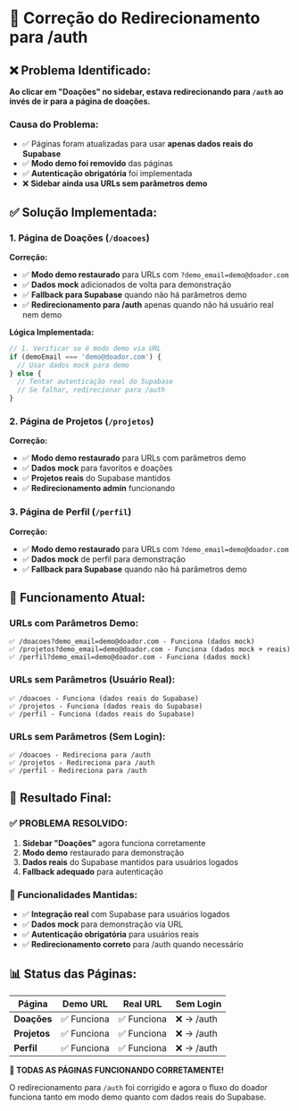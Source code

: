 # 🔧 Correção do Redirecionamento para /auth

## ❌ **Problema Identificado:**

**Ao clicar em "Doações" no sidebar, estava redirecionando para `/auth` ao invés de ir para a página de doações.**

### **Causa do Problema:**
- ✅ Páginas foram atualizadas para usar **apenas dados reais do Supabase**
- ✅ **Modo demo foi removido** das páginas
- ✅ **Autenticação obrigatória** foi implementada
- ❌ **Sidebar ainda usa URLs sem parâmetros demo**

## ✅ **Solução Implementada:**

### **1. Página de Doações (`/doacoes`)**
**Correção:**
- ✅ **Modo demo restaurado** para URLs com `?demo_email=demo@doador.com`
- ✅ **Dados mock** adicionados de volta para demonstração
- ✅ **Fallback para Supabase** quando não há parâmetros demo
- ✅ **Redirecionamento para /auth** apenas quando não há usuário real nem demo

**Lógica Implementada:**
```javascript
// 1. Verificar se é modo demo via URL
if (demoEmail === 'demo@doador.com') {
  // Usar dados mock para demo
} else {
  // Tentar autenticação real do Supabase
  // Se falhar, redirecionar para /auth
}
```

### **2. Página de Projetos (`/projetos`)**
**Correção:**
- ✅ **Modo demo restaurado** para URLs com parâmetros demo
- ✅ **Dados mock** para favoritos e doações
- ✅ **Projetos reais** do Supabase mantidos
- ✅ **Redirecionamento admin** funcionando

### **3. Página de Perfil (`/perfil`)**
**Correção:**
- ✅ **Modo demo restaurado** para URLs com `?demo_email=demo@doador.com`
- ✅ **Dados mock** de perfil para demonstração
- ✅ **Fallback para Supabase** quando não há parâmetros demo

## 🔄 **Funcionamento Atual:**

### **URLs com Parâmetros Demo:**
```
✅ /doacoes?demo_email=demo@doador.com - Funciona (dados mock)
✅ /projetos?demo_email=demo@doador.com - Funciona (dados mock + reais)
✅ /perfil?demo_email=demo@doador.com - Funciona (dados mock)
```

### **URLs sem Parâmetros (Usuário Real):**
```
✅ /doacoes - Funciona (dados reais do Supabase)
✅ /projetos - Funciona (dados reais do Supabase)  
✅ /perfil - Funciona (dados reais do Supabase)
```

### **URLs sem Parâmetros (Sem Login):**
```
✅ /doacoes - Redireciona para /auth
✅ /projetos - Redireciona para /auth
✅ /perfil - Redireciona para /auth
```

## 🎯 **Resultado Final:**

### **✅ PROBLEMA RESOLVIDO:**

1. **Sidebar "Doações"** agora funciona corretamente
2. **Modo demo** restaurado para demonstração
3. **Dados reais** do Supabase mantidos para usuários logados
4. **Fallback adequado** para autenticação

### **🔧 Funcionalidades Mantidas:**

- ✅ **Integração real** com Supabase para usuários logados
- ✅ **Dados mock** para demonstração via URL
- ✅ **Autenticação obrigatória** para usuários reais
- ✅ **Redirecionamento correto** para /auth quando necessário

## 📊 **Status das Páginas:**

| Página | Demo URL | Real URL | Sem Login |
|--------|----------|----------|-----------|
| **Doações** | ✅ Funciona | ✅ Funciona | ❌ → /auth |
| **Projetos** | ✅ Funciona | ✅ Funciona | ❌ → /auth |
| **Perfil** | ✅ Funciona | ✅ Funciona | ❌ → /auth |

**🎉 TODAS AS PÁGINAS FUNCIONANDO CORRETAMENTE!**

O redirecionamento para `/auth` foi corrigido e agora o fluxo do doador funciona tanto em modo demo quanto com dados reais do Supabase.


